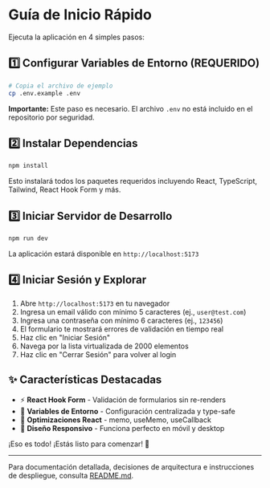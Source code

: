 # Guía de Inicio Rápido

Ejecuta la aplicación en 4 simples pasos:

## 1️⃣ Configurar Variables de Entorno (REQUERIDO)

```bash
# Copia el archivo de ejemplo
cp .env.example .env
```

**Importante:** Este paso es necesario. El archivo `.env` no está incluido en el repositorio por seguridad.

## 2️⃣ Instalar Dependencias

```bash
npm install
```

Esto instalará todos los paquetes requeridos incluyendo React, TypeScript, Tailwind, React Hook Form y más.

## 3️⃣ Iniciar Servidor de Desarrollo

```bash
npm run dev
```

La aplicación estará disponible en `http://localhost:5173`

## 4️⃣ Iniciar Sesión y Explorar

1. Abre `http://localhost:5173` en tu navegador
2. Ingresa un email válido con mínimo 5 caracteres (ej., `user@test.com`)
3. Ingresa una contraseña con mínimo 6 caracteres (ej., `123456`)
4. El formulario te mostrará errores de validación en tiempo real
5. Haz clic en "Iniciar Sesión"
6. Navega por la lista virtualizada de 2000 elementos
7. Haz clic en "Cerrar Sesión" para volver al login

## ✨ Características Destacadas

- ⚡ **React Hook Form** - Validación de formularios sin re-renders
- 🎯 **Variables de Entorno** - Configuración centralizada y type-safe
- 🚀 **Optimizaciones React** - memo, useMemo, useCallback
- 📱 **Diseño Responsivo** - Funciona perfecto en móvil y desktop

¡Eso es todo! ¡Estás listo para comenzar! 🚀

---

Para documentación detallada, decisiones de arquitectura e instrucciones de despliegue, consulta [README.md](./README.md).
